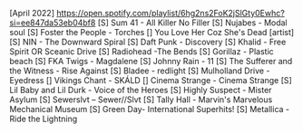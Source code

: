 [April 2022]
https://open.spotify.com/playlist/6hg2ns2FoK2jSlGty0Ewhc?si=ee847da53eb04bf8
[S] Sum 41 - All Killer No Filler
[S] Nujabes - Modal soul
[S] Foster the People - Torches
[] You Love Her Coz She's Dead [artist]
[S] NIN - The Downward Spiral
[S] Daft Punk - Discovery
[S] Khalid - Free Spirit OR Sceanic Drive
[S] Radiohead -The Bends
[S] Gorillaz - Plastic beach
[S] FKA Twigs - Magdalene
[S] Johnny Rain - 11
[S] The Sufferer and the Witness - Rise Against
[S] Bladee - redlight
[S] Mulholland Drive - Eyedress
[] Vikings Chant - SKÁLD
[] Cinema Strange - Cinema Strange
[S] Lil Baby and Lil Durk - Voice of the Heroes 
[S] Highly Suspect - Mister Asylum
[S] Sewerslvt – Sewer//Slvt
[S] Tally Hall - Marvin's Marvelous Mechanical Museum
[S] Green Day- International Superhits!
[S] Metallica - Ride the Lightning
